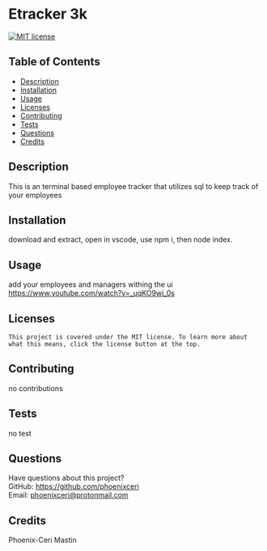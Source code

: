 # Etracker 3k

  [![MIT license](https://img.shields.io/badge/License-MIT-blue.svg)](https://lbesson.mit-license.org/)

  ## Table of Contents
  * [Description](#description)
  * [Installation](#installation)
  * [Usage](#usage)
  * [Licenses](#licenses)
  * [Contributing](#contributing)
  * [Tests](#tests)
  * [Questions](#questions)
  * [Credits](#credits)

  ## Description
  This is an terminal based employee tracker that utilizes sql to keep track of your employees

  ## Installation
  download and extract, open in vscode, use npm i, then node index.

  ## Usage
  add your employees and managers withing the ui
https://www.youtube.com/watch?v=_uqKO9wi_0s
  ## Licenses
    This project is covered under the MIT license. To learn more about what this means, click the license button at the top.

  ## Contributing
  no contributions

  ## Tests
  no test

  ## Questions
  Have questions about this project?  
  GitHub: https://github.com/phoenixceri  
  Email: phoenixceri@protonmail.com

  ## Credits
  Phoenix-Ceri Mastin
